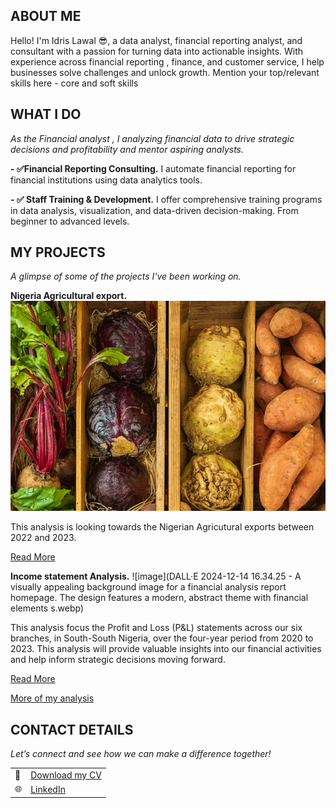 ## ABOUT ME

Hello! I'm Idris Lawal 😎, a data analyst, financial reporting analyst, and consultant with a passion for turning data into actionable insights. With experience across financial reporting , finance, and customer service, I help businesses solve challenges and unlock growth.
Mention your top/relevant skills here - core and soft skills
## WHAT I DO

*As the Financial analyst , I analyzing financial data to drive strategic decisions and profitability and mentor aspiring analysts.*

**- ✅Financial Reporting Consulting.**
I automate financial reporting for financial institutions using data analytics tools. 

**- ✅ Staff Training & Development.**
I offer comprehensive training programs in data analysis, visualization, and data-driven decision-making. From beginner to advanced levels. 


## MY PROJECTS 

*A glimpse of some of the projects I've been working on.*

**Nigeria Agricultural export.**
![image](0_epw1MQWJ6tSbb0hz.webp)

This analysis is looking towards the Nigerian Agricutural exports between 2022 and 2023.

[Read More](https://medium.com/@lawid3001/nigeria-agricultural-export-analysis-a9cbfae84cf4/)


**Income statement Analysis.**
![image](DALL·E 2024-12-14 16.34.25 - A visually appealing background image for a financial analysis report homepage. The design features a modern, abstract theme with financial elements s.webp)

This  analysis focus the Profit and Loss (P&L) statements across our six branches, in South-South Nigeria, over the four-year period from 2020 to 2023.
This analysis will provide valuable insights into our financial activities and help inform strategic decisions moving forward.

[Read More](https://medium.com/@lawid3001/income-statement-analysis-67capital-ltd-2941db37b2b2)


[More of my analysis](https://medium.com/@lawid3001)



## CONTACT DETAILS

*Let’s connect and see how we can make a difference together!*
<table>
  <tbody>
    <tr>
      <td>📧</td>
      <td><a href="lawalidris3001@gmail.com> lawalidris3001@gmail.com</a></td>
    </tr>
    <tr>
      <td>📞</td>
      <td>(234) 802-969-3008</td>
    </tr>
    <tr>
      <td>📍</td>
      <td>Lagos, Nigeria</td>
    </tr>
  <tr>
    <td>⬇️</td>
    <td><a href="[Idris Lawal CV.pdf](https://github.com/Idris-lawal/portifolio/blob/main/Idris%20Lawal%20CV.pdf)">Download my CV</a></td>
    </tr>
    <tr>
      <td>🌐</td>
      <td><a href="https://www.linkedin.com/in/lawal-idris-o/">LinkedIn</a></td>
    </tr>
  </tbody>
</table>



